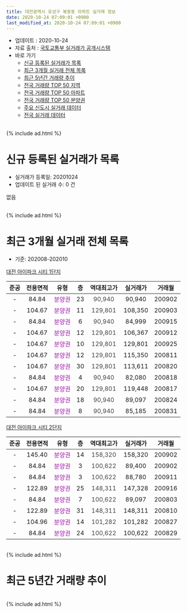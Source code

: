 ```yaml
---
title: 대전광역시 유성구 복용동 아파트 실거래 정보
date: 2020-10-24 07:09:01 +0900
last_modified_at: 2020-10-24 07:09:01 +0900
---
```


* 업데이트 : 2020-10-24
* 자료 출처 : [국토교통부 실거래가 공개시스템](http://rt.molit.go.kr)
* 바로 가기
    * [신규 등록된 실거래가 목록](#신규-등록된-실거래가-목록)
    * [최근 3개월 실거래 전체 목록](#최근-3개월-실거래-전체-목록)
    * [최근 5년간 거래량 추이](#최근-5년간-거래량-추이)
    * [전국 거래량 TOP 50 지역](https://inasie.github.io/apt-trade-info/최근-3개월-전국에서-가장-거래가-많이-발생한-지역)
    * [전국 거래량 TOP 50 아파트](https://inasie.github.io/apt-trade-info/최근-3개월-전국에서-가장-거래가-많이-발생한-아파트)
    * [전국 거래량 TOP 50 분양권](https://inasie.github.io/apt-trade-info/최근-3개월-전국에서-가장-거래가-많이-발생한-분양권)
    * [주요 신도시 실거래 데이터](https://inasie.github.io/apt-trade-info/주요-신도시)
    * [전국 실거래 데이터](https://inasie.github.io/apt-trade-info/전국)
<br>
{% include ad.html %}
<br>

# 신규 등록된 실거래가 목록
* 실거래가 등록일: 20201024
* 업데이트 된 실거래 수: 0 건

없음

<br>
{% include ad.html %}
<br>

# 최근 3개월 실거래 전체 목록
* 기준: 202008-202010


[대전 아이파크 시티 1단지](https://search.naver.com/search.naver?query=%EB%8C%80%EC%A0%84%EA%B4%91%EC%97%AD%EC%8B%9C+%EC%9C%A0%EC%84%B1%EA%B5%AC+%EB%B3%B5%EC%9A%A9%EB%8F%99+%EB%8C%80%EC%A0%84+%EC%95%84%EC%9D%B4%ED%8C%8C%ED%81%AC+%EC%8B%9C%ED%8B%B0+1%EB%8B%A8%EC%A7%80)

|준공|전용면적|유형|층|역대최고가|실거래가|거래월|
|:---:|:---:|:---:|:---:|:---:|:---:|:---:|
|-|84.84|<span style="color:#9C11A5">분양권</span>|23|<span style="color:#444444">90,940</span>|90,940|200902|
|-|104.67|<span style="color:#9C11A5">분양권</span>|11|<span style="color:#444444">129,801</span>|108,350|200903|
|-|84.84|<span style="color:#9C11A5">분양권</span>|6|<span style="color:#444444">90,940</span>|84,999|200915|
|-|104.67|<span style="color:#9C11A5">분양권</span>|12|<span style="color:#444444">129,801</span>|106,367|200912|
|-|104.67|<span style="color:#9C11A5">분양권</span>|10|<span style="color:#444444">129,801</span>|129,801|200925|
|-|104.67|<span style="color:#9C11A5">분양권</span>|12|<span style="color:#444444">129,801</span>|115,350|200811|
|-|104.67|<span style="color:#9C11A5">분양권</span>|30|<span style="color:#444444">129,801</span>|113,611|200820|
|-|84.84|<span style="color:#9C11A5">분양권</span>|4|<span style="color:#444444">90,940</span>|82,080|200818|
|-|104.67|<span style="color:#9C11A5">분양권</span>|20|<span style="color:#444444">129,801</span>|119,448|200817|
|-|84.84|<span style="color:#9C11A5">분양권</span>|18|<span style="color:#444444">90,940</span>|89,097|200824|
|-|84.84|<span style="color:#9C11A5">분양권</span>|8|<span style="color:#444444">90,940</span>|85,185|200831|

[대전 아이파크 시티 2단지](https://search.naver.com/search.naver?query=%EB%8C%80%EC%A0%84%EA%B4%91%EC%97%AD%EC%8B%9C+%EC%9C%A0%EC%84%B1%EA%B5%AC+%EB%B3%B5%EC%9A%A9%EB%8F%99+%EB%8C%80%EC%A0%84+%EC%95%84%EC%9D%B4%ED%8C%8C%ED%81%AC+%EC%8B%9C%ED%8B%B0+2%EB%8B%A8%EC%A7%80)

|준공|전용면적|유형|층|역대최고가|실거래가|거래월|
|:---:|:---:|:---:|:---:|:---:|:---:|:---:|
|-|145.40|<span style="color:#9C11A5">분양권</span>|14|<span style="color:#444444">158,320</span>|158,320|200902|
|-|84.84|<span style="color:#9C11A5">분양권</span>|3|<span style="color:#444444">100,622</span>|89,400|200902|
|-|84.84|<span style="color:#9C11A5">분양권</span>|3|<span style="color:#444444">100,622</span>|88,780|200911|
|-|122.89|<span style="color:#9C11A5">분양권</span>|25|<span style="color:#444444">148,311</span>|147,328|200916|
|-|84.84|<span style="color:#9C11A5">분양권</span>|7|<span style="color:#444444">100,622</span>|89,097|200803|
|-|122.89|<span style="color:#9C11A5">분양권</span>|31|<span style="color:#444444">148,311</span>|148,311|200810|
|-|104.96|<span style="color:#9C11A5">분양권</span>|14|<span style="color:#444444">101,282</span>|101,282|200827|
|-|84.84|<span style="color:#9C11A5">분양권</span>|24|<span style="color:#444444">100,622</span>|100,622|200829|


<br>
{% include ad.html %}
<br>

# 최근 5년간 거래량 추이


<div style="width:100%;">
    <canvas id="deal_progress" height="200"></canvas>
</div>

<script>
new Chart(document.getElementById("deal_progress"), {
    type: 'line',
    data: {
        labels: ['201510','201511','201512','201601','201602','201603','201604','201605','201606','201607','201608','201609','201610','201611','201612','201701','201702','201703','201704','201705','201706','201707','201708','201709','201710','201711','201712','201801','201802','201803','201804','201805','201806','201807','201808','201809','201810','201811','201812','201901','201902','201903','201904','201905','201906','201907','201908','201909','201910','201911','201912','202001','202002','202003','202004','202005','202006','202007','202008','202009','202010'],
        datasets: [{
            label: '매매',
            pointRadius: 1,
            data: [0, 0, 0, 0, 0, 0, 0, 0, 0, 0, 0, 0, 0, 0, 0, 0, 0, 0, 0, 0, 0, 0, 0, 0, 0, 0, 0, 0, 0, 0, 0, 0, 0, 0, 0, 0, 0, 0, 0, 0, 0, 0, 0, 0, 0, 0, 0, 0, 381, 75, 36, 22, 19, 12, 11, 21, 17, 1, 10, 9, 0],
            borderColor: "rgba(255, 201, 14, 1)",
            backgroundColor: "rgba(255, 201, 14, 0.5)",
            fill: false,
            lineTension: 0
        },{
            label: '전월세',
            pointRadius: 1,
            data: [0, 0, 0, 0, 0, 0, 0, 0, 0, 0, 0, 0, 0, 0, 0, 0, 0, 0, 0, 0, 0, 0, 0, 0, 0, 0, 0, 0, 0, 0, 0, 0, 0, 0, 0, 0, 0, 0, 0, 0, 0, 0, 0, 0, 0, 0, 0, 0, 0, 0, 0, 0, 0, 0, 0, 0, 0, 0, 0, 0, 0],
            borderColor: "rgba(0, 141, 185, 1)",
            backgroundColor: "rgba(0, 141, 185, 0.5)",
            fill: false,
            lineTension: 0
        }
        ]
    },
    options: {
        responsive: true,
        title: {
            display: false
        },
        tooltips: {
            mode: 'index',
            intersect: false
        },
        hover: {
            mode: 'nearest',
            intersect: true
        },
        scales: {
            xAxes: [{
                display: true,
                scaleLabel: {
                    display: true,
                    labelString: '년/월'
                }
            }],
            yAxes: [{
                display: true,
                ticks: {
                    suggestedMin: 0,
                },
                scaleLabel: {
                    display: true,
                    labelString: '실거래 수'
                }
            }]
        }
    }
});

</script>


<br>
{% include ad.html %}
<br>

